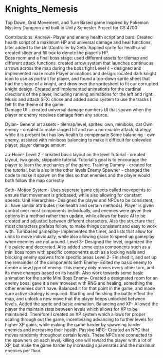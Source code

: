 # Knights_Nemesis
Top Down, Grid Movement, and Turn Based game
Inspired by Pokemon Mystery Dungeon and built in Unity
Semester Project for CS 4700


Contributions:
  Andrew- 
    Player and enemy health script and bars: Created health script of a maximum HP and universal damage and heal functions,  later added to the UnitController by Seth.  Applied sprite for health and created slider and fill box to denote the player's HP.  
    Boss room and a final boss stage: used different assets for tilemap and different attack functions.
      created arrow system that launches continuous arrows across the map during the boss fight
    Level 4 - designed and implemented maze route 
    Player animations and design: located dark knight icon to use as portrait for player, and found a top-down sprite sheet that had the shape of a knight, and drew over the spritesheet to fit our corrupted knight design.  Created and implemented animations for the cardinal directions of the player, including running animations for the left and right.  
    Music and attack SFX: chose and added audio system to use the tracks I felt fit the theme of the game.  
    Damage UI - created universal damage numbers UI that spawn when the player or enemy receives damage from any source.  
    
    
    
  Dylan-
    General art assets - tilemap/level, sprites: own, miniboss, cat
    Own enemy - created to make ranged hit and run a non-viable attack strategy while it is present but has low health to compensate
    Some balancing - own enemy, assisted with miniboss balancing to make it difficult for unleveled player, player damage amount
    
    
  Ju-Hoon- 
	Level 2 - created basic layout on the level
	Tutorial - created layout, two goals, skippable tutorial. Tutorial's goal is to encourage the player to learn the mechanics of the game.
	Training Dummy - created for the tutorial, but is also in the other levels
	Enemy Spawner - changed the code to make it spawn on the tiles so that enemies and the player would both follow the map correctly
	
  
    
  Seth-
    Motion System- Uses seperate game objects called movepoints to ensure that movement is gridbased, while also allowing for constant speeds.
    Unit Hierarchies- Designed the player and NPCs to be consistent, all have similar attributes (like health and certain methods). Player is given control over most components individually, and enemies were given their options in a method rather than update, while allows for basic AI to be created and adjusted between different characters. Also the structure that most characters prefabs follow, to make things consistent and easy to work with.
    Turnbased gameplay- Implemented the timer, and lists that allow for units to move individually, while also allowing grace to speed up gameplay when enemies are not around.
    Level 3- Designed the level, organized the tile palete and decorated. Also added some extra components such as a mini boss room with specific components such as a locking walls and blocking enemy spawns from specific areas
    Level 2- Finished it, and set up the remainder of the components
    Seth Enemy- Edited my basic enemy to create a new type of enemy. This enemy only moves every other turn, and its move changes based on its health. Also work towards some basic animation for the sprite
    Mini Boss Enemy- Created a designated room for an enemy boss, gave it a new moveset with RNG and healing, something the other enemies don't have. Balanced it for that point in the game, and made sure active strategy is required. Starting and finishing the battle effect the map, and unlock a new move that the player keeps unlocked between levels. Added the sprite and basic animation. 
    Balancing and XP- Allowed the player the maintain stats between levels which allows for XP to be maintained. Therefore I created an XP system which allows for proper scaling through out the game, incentivizing advancing to further levels for higher XP gains, while making the game harder by spawning harder enemies and increasing their health.
    Passive NPC- Created an NPC that moves randomly throughout certain levels. These NPCs are connected to the spawners on each level, killing one will reward the player with a lot of XP, but make the game harder by increasing spawnrates and the maximum enemies per floor.
